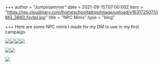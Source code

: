 +++
author = "Jumpinjammer"
date = 2021-09-15T07:00:00Z
hero = "https://res.cloudinary.com/homeschooltattoo/image/upload/v1631725071/IMG_3660_fxvtpl.jpg"
title = "NPC Minis"
type = "blog"

+++
Here are some NPC minis I made for my DM to use in my first campaign.

![](https://res.cloudinary.com/homeschooltattoo/image/upload/v1631725072/IMG_3657_l89n9u.jpg)![](https://res.cloudinary.com/homeschooltattoo/image/upload/v1631725071/IMG_3660_fxvtpl.jpg)![](https://res.cloudinary.com/homeschooltattoo/image/upload/v1631725071/IMG_3667_ompqec.jpg)![](https://res.cloudinary.com/homeschooltattoo/image/upload/v1631725071/IMG_3672_mzdkef.jpg)

![](https://res.cloudinary.com/homeschooltattoo/image/upload/v1631727163/CC9F4965-F296-406B-A7E0-CAD28EA16DCA_1_105_c_zqyorp.jpg)![](https://res.cloudinary.com/homeschooltattoo/image/upload/v1631725071/IMG_3675_wczz4v.jpg)

![](https://res.cloudinary.com/homeschooltattoo/image/upload/v1631757951/BD8E0F5D-DAC7-45CD-AD64-F594E4DA9407_dpaqsd.jpg)